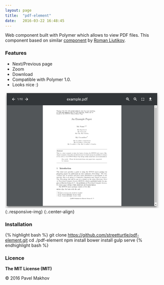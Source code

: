 ```yaml
---
layout: page
title:  "pdf-element"
date:   2016-03-22 16:48:45
---
```


Web component built with Polymer which allows to view PDF files.
This component based on similar [component](https://github.com/roman01la/pdf-reader-web-component) by [Roman Liutikov](https://github.com/roman01la).

### Features

- Next/Previous page
- Zoom
- Download
- Compatible with Polymer 1.0.
- Looks nice :)

![pdf-element](pdf-element.png){:.responsive-img}
{:.center-align}

### Installation

{% highlight bash %}
git clone https://github.com/streetturtle/pdf-element.git
cd ./pdf-element
npm install
bower install
gulp serve
{% endhighlight bash %}

### Licence

**The MIT License (MIT)**

© 2016 Pavel Makhov